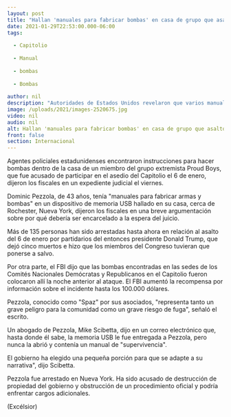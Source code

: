 ```yaml
---
layout: post
title: "Hallan 'manuales para fabricar bombas' en casa de grupo que asaltó Capitolio"
date: 2021-01-29T22:53:00.000-06:00
tags:
  
  - Capitolio
  
  - Manual
  
  - bombas
  
  - Bombas
  
author: nil
description: "Autoridades de Estados Unidos revelaron que varios manuales para hacer bombas fueron encontrados dentro de una casa que pertenece al grupo 'Proud Boys' y que participó en el asalto al Capitolio."
image: /uploads/2021/images-2520675.jpg
video: nil
audio: nil
alt: Hallan 'manuales para fabricar bombas' en casa de grupo que asaltó Capitolio
front: false
section: Internacional
---
```


Agentes policiales estadunidenses encontraron instrucciones para hacer bombas dentro de la casa de un miembro del grupo extremista Proud Boys, que fue acusado de participar en el asedio del Capitolio el 6 de enero, dijeron los fiscales en un expediente judicial el viernes.

Dominic Pezzola, de 43 años, tenía "manuales para fabricar armas y bombas" en un dispositivo de memoria USB hallado en su casa, cerca de Rochester, Nueva York, dijeron los fiscales en una breve argumentación sobre por qué debería ser encarcelado a la espera del juicio.

Más de 135 personas han sido arrestadas hasta ahora en relación al asalto del 6 de enero por partidarios del entonces presidente Donald Trump, que dejó cinco muertos e hizo que los miembros del Congreso tuvieran que ponerse a salvo.

Por otra parte, el FBI dijo que las bombas encontradas en las sedes de los Comités Nacionales Demócratas y Republicanos en el Capitolio fueron colocaron allí la noche anterior al ataque. El FBI aumentó la recompensa por información sobre el incidente hasta los 100.000 dólares.

Pezzola, conocido como "Spaz" por sus asociados, "representa tanto un grave peligro para la comunidad como un grave riesgo de fuga", señaló el escrito.

Un abogado de Pezzola, Mike Scibetta, dijo en un correo electrónico que, hasta donde él sabe, la memoria USB le fue entregada a Pezzola, pero nunca la abrió y contenía un manual de "supervivencia".

El gobierno ha elegido una pequeña porción para que se adapte a su narrativa", dijo Scibetta.

Pezzola fue arrestado en Nueva York. Ha sido acusado de destrucción de propiedad del gobierno y obstrucción de un procedimiento oficial y podría enfrentar cargos adicionales.

(Excélsior)